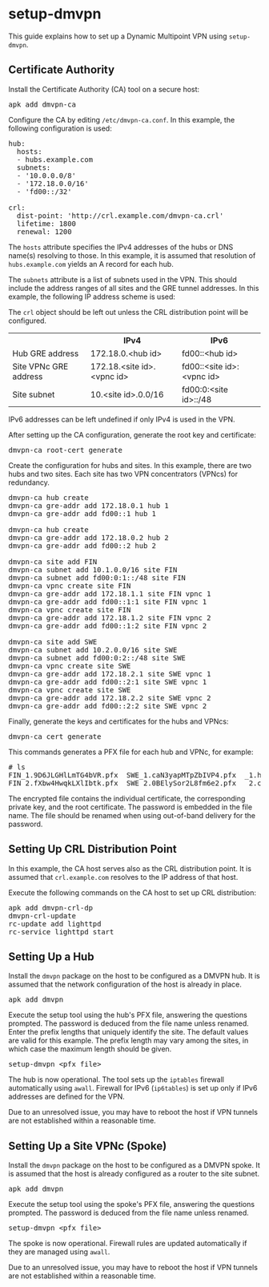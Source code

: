 # setup-dmvpn

This guide explains how to set up a Dynamic Multipoint VPN using `setup-dmvpn`.

## Certificate Authority

Install the Certificate Authority (CA) tool on a secure host:

<pre>apk add dmvpn-ca
</pre>

Configure the CA by editing `/etc/dmvpn-ca.conf`. In this example, the following
configuration is used:

<pre>hub:
  hosts:
  - hubs.example.com
  subnets:
  - '10.0.0.0/8'
  - '172.18.0.0/16'
  - 'fd00::/32'

crl:
  dist-point: 'http://crl.example.com/dmvpn-ca.crl'
  lifetime: 1800
  renewal: 1200
</pre>

The `hosts` attribute specifies the IPv4 addresses of the hubs or DNS name(s)
resolving to those. In this example, it is assumed that resolution of
`hubs.example.com` yields an A record for each hub.

The `subnets` attribute is a list of subnets used in the VPN. This should
include the address ranges of all sites and the GRE tunnel addresses. In this
example, the following IP address scheme is used:

The `crl` object should be left out unless the CRL distribution point will be
configured.

<table>
<tr><td></td><th>IPv4</td><th>IPv6</th></tr>
<tr><td>Hub GRE address</td><td>172.18.0.&lt;hub id&gt;</td><td>fd00::&lt;hub id&gt;</td></tr>
<tr><td>Site VPNc GRE address</td><td>172.18.&lt;site id&gt;.&lt;vpnc id&gt;</td><td>fd00::&lt;site id&gt;:&lt;vpnc id&gt;</td></tr>
<tr><td>Site subnet</td><td>10.&lt;site id&gt;.0.0/16</td><td>fd00:0:&lt;site id&gt;::/48</td></tr>
</table>

IPv6 addresses can be left undefined if only IPv4 is used in the VPN.

After setting up the CA configuration, generate the root key and certificate:

<pre>dmvpn-ca root-cert generate
</pre>

Create the configuration for hubs and sites. In this example, there are two
hubs and two sites. Each site has two VPN concentrators (VPNcs) for redundancy.

<pre>dmvpn-ca hub create
dmvpn-ca gre-addr add 172.18.0.1 hub 1
dmvpn-ca gre-addr add fd00::1 hub 1

dmvpn-ca hub create
dmvpn-ca gre-addr add 172.18.0.2 hub 2
dmvpn-ca gre-addr add fd00::2 hub 2

dmvpn-ca site add FIN
dmvpn-ca subnet add 10.1.0.0/16 site FIN
dmvpn-ca subnet add fd00:0:1::/48 site FIN
dmvpn-ca vpnc create site FIN
dmvpn-ca gre-addr add 172.18.1.1 site FIN vpnc 1
dmvpn-ca gre-addr add fd00::1:1 site FIN vpnc 1
dmvpn-ca vpnc create site FIN
dmvpn-ca gre-addr add 172.18.1.2 site FIN vpnc 2
dmvpn-ca gre-addr add fd00::1:2 site FIN vpnc 2

dmvpn-ca site add SWE
dmvpn-ca subnet add 10.2.0.0/16 site SWE
dmvpn-ca subnet add fd00:0:2::/48 site SWE
dmvpn-ca vpnc create site SWE
dmvpn-ca gre-addr add 172.18.2.1 site SWE vpnc 1
dmvpn-ca gre-addr add fd00::2:1 site SWE vpnc 1
dmvpn-ca vpnc create site SWE
dmvpn-ca gre-addr add 172.18.2.2 site SWE vpnc 2
dmvpn-ca gre-addr add fd00::2:2 site SWE vpnc 2
</pre>

Finally, generate the keys and certificates for the hubs and VPNcs:

<pre>dmvpn-ca cert generate
</pre>

This commands generates a PFX file for each hub and VPNc, for example:

<pre># ls
FIN_1.9D6JLGHlLmTG4bVR.pfx  SWE_1.caN3yapMTpZbIVP4.pfx  _1.hy62AqLIUJcFuT1U.pfx
FIN_2.fXbw4HwqkLXlIbtk.pfx  SWE_2.0BElySor2L8fm6e2.pfx  _2.cDLUvB8XALBkD2vP.pfx
</pre>

The encrypted file contains the individual certificate, the corresponding
private key, and the root certificate. The password is embedded in the file
name. The file should be renamed when using out-of-band delivery for the
password.

## Setting Up CRL Distribution Point

In this example, the CA host serves also as the CRL distribution point. It is
assumed that `crl.example.com` resolves to the IP address of that host.

Execute the following commands on the CA host to set up CRL distribution:

<pre>apk add dmvpn-crl-dp
dmvpn-crl-update
rc-update add lighttpd
rc-service lighttpd start
</pre>

## Setting Up a Hub

Install the `dmvpn` package on the host to be configured as a DMVPN hub. It is
assumed that the network configuration of the host is already in place.

<pre>apk add dmvpn
</pre>

Execute the setup tool using the hub's PFX file, answering the questions
prompted. The password is deduced from the file name unless renamed. Enter the
prefix lengths that uniquely identify the site. The default values are valid
for this example. The prefix length may vary among the sites, in which case the
maximum length should be given.

<pre>setup-dmvpn &lt;pfx file&gt;
</pre>

The hub is now operational. The tool sets up the `iptables` firewall
automatically using `awall`. Firewall for IPv6 (`ip6tables`) is set up only if
IPv6 addresses are defined for the VPN.

Due to an unresolved issue, you may have to reboot the host if VPN tunnels are
not established within a reasonable time.

## Setting Up a Site VPNc (Spoke)

Install the `dmvpn` package on the host to be configured as a DMVPN spoke. It
is assumed that the host is already configured as a router to the site subnet.

<pre>apk add dmvpn
</pre>

Execute the setup tool using the spoke's PFX file, answering the questions
prompted. The password is deduced from the file name unless renamed.

<pre>setup-dmvpn &lt;pfx file&gt;
</pre>

The spoke is now operational. Firewall rules are updated automatically if they
are managed using `awall`.

Due to an unresolved issue, you may have to reboot the host if VPN tunnels are
not established within a reasonable time.
